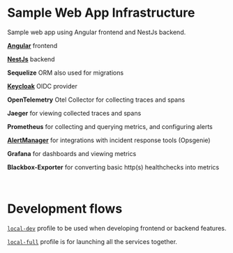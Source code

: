 
# Sample Web App Infrastructure

Sample web app using Angular frontend and NestJs backend.

[**Angular**](../../angular-frontend/README.md) frontend

[**NestJs**](../../nestjs-sequelize/README.md) backend

**Sequelize** ORM also used for migrations

[**Keycloak**](../../keycloak/README.md) OIDC provider

**OpenTelemetry** Otel Collector for collecting traces and spans

**Jaeger** for viewing collected traces and spans

**Prometheus** for collecting and querying metrics, and configuring alerts

[**AlertManager**](../../alertmanager/README.md) for integrations with incident response tools (Opsgenie)

**Grafana** for dashboards and viewing metrics

**Blackbox-Exporter** for converting basic http(s) healthchecks into metrics

&nbsp;

# Development flows

[`local-dev`](profiles/local-dev/README.md) profile to be used when developing frontend or backend features.

[`local-full`](profiles/local-full/README.md) profile is for launching all the services together.
